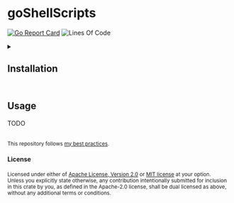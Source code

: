 # goShellScripts
[![Go Report Card](https://goreportcard.com/badge/github.com/valeratrades/goShellScripts)](https://goreportcard.com/report/github.com/valeratrades/goShellScripts)
![Lines Of Code](https://img.shields.io/badge/LoC-8-lightblue)

<!-- markdownlint-disable -->
<details>
  <summary>
    <h2>Installation<h2>
  </summary>

TODO
</details>
<!-- markdownlint-restore -->

## Usage
TODO

<br>

<sup>
This repository follows <a href="https://github.com/valeratrades/.github/tree/master/best_practices">my best practices</a>.
</sup>

#### License

<sup>
Licensed under either of <a href="LICENSE-APACHE">Apache License, Version
2.0</a> or <a href="LICENSE-MIT">MIT license</a> at your option.
</sup>

<br>

<sub>
Unless you explicitly state otherwise, any contribution intentionally submitted
for inclusion in this crate by you, as defined in the Apache-2.0 license, shall
be dual licensed as above, without any additional terms or conditions.
</sub>
